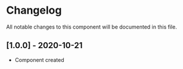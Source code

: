# Changelog
All notable changes to this component will be documented in this file.

## [1.0.0] - 2020-10-21
- Component created
